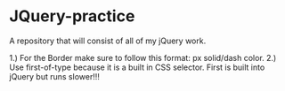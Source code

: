 # JQuery-practice
A repository that will consist of all of my jQuery work.

1.) For the Border make sure to follow this format: px solid/dash color.
2.) Use first-of-type because it is a built in CSS selector. First is built into jQuery but runs slower!!!